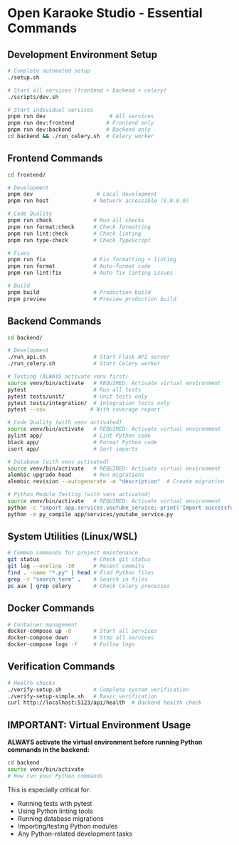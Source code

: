 # Open Karaoke Studio - Essential Commands

## Development Environment Setup
```bash
# Complete automated setup
./setup.sh

# Start all services (frontend + backend + celery)
./scripts/dev.sh

# Start individual services
pnpm run dev                    # All services
pnpm run dev:frontend          # Frontend only
pnpm run dev:backend           # Backend only
cd backend && ./run_celery.sh  # Celery worker
```

## Frontend Commands
```bash
cd frontend/

# Development
pnpm dev                    # Local development
pnpm run host              # Network accessible (0.0.0.0)

# Code Quality
pnpm run check             # Run all checks
pnpm run format:check      # Check formatting
pnpm run lint:check        # Check linting  
pnpm run type-check        # Check TypeScript

# Fixes
pnpm run fix               # Fix formatting + linting
pnpm run format            # Auto-format code
pnpm run lint:fix          # Auto-fix linting issues

# Build
pnpm build                 # Production build
pnpm preview               # Preview production build
```

## Backend Commands
```bash
cd backend/

# Development
./run_api.sh               # Start Flask API server
./run_celery.sh            # Start Celery worker

# Testing (ALWAYS activate venv first)
source venv/bin/activate   # REQUIRED: Activate virtual environment
pytest                     # Run all tests
pytest tests/unit/         # Unit tests only
pytest tests/integration/  # Integration tests only
pytest --cov              # With coverage report

# Code Quality (with venv activated)
source venv/bin/activate   # REQUIRED: Activate virtual environment
pylint app/                # Lint Python code
black app/                 # Format Python code
isort app/                 # Sort imports

# Database (with venv activated)
source venv/bin/activate   # REQUIRED: Activate virtual environment
alembic upgrade head       # Run migrations
alembic revision --autogenerate -m "description"  # Create migration

# Python Module Testing (with venv activated)
source venv/bin/activate   # REQUIRED: Activate virtual environment
python -c "import app.services.youtube_service; print('Import successful')"
python -m py_compile app/services/youtube_service.py
```

## System Utilities (Linux/WSL)
```bash
# Common commands for project maintenance
git status                 # Check git status
git log --oneline -10      # Recent commits
find . -name "*.py" | head # Find Python files
grep -r "search_term" .    # Search in files
ps aux | grep celery       # Check Celery processes
```

## Docker Commands
```bash
# Container management
docker-compose up -d       # Start all services
docker-compose down        # Stop all services
docker-compose logs -f     # Follow logs
```

## Verification Commands
```bash
# Health checks
./verify-setup.sh          # Complete system verification
./verify-setup-simple.sh   # Basic verification
curl http://localhost:5123/api/health  # Backend health check
```

## IMPORTANT: Virtual Environment Usage
**ALWAYS activate the virtual environment before running Python commands in the backend:**

```bash
cd backend
source venv/bin/activate
# Now run your Python commands
```

This is especially critical for:
- Running tests with pytest
- Using Python linting tools
- Running database migrations
- Importing/testing Python modules
- Any Python-related development tasks